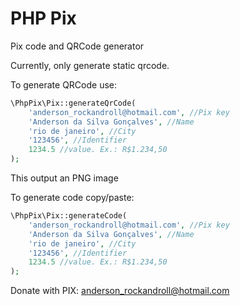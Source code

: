 # PHP Pix
Pix code and QRCode generator

Currently, only generate static qrcode.

To generate QRCode use:

```php
\PhpPix\Pix::generateQrCode(
    'anderson_rockandroll@hotmail.com', //Pix key
    'Anderson da Silva Gonçalves', //Name
    'rio de janeiro', //City
    '123456', //Identifier
    1234.5 //value. Ex.: R$1.234,50 
);
```
This output an PNG image

To generate code copy/paste:
```php
\PhpPix\Pix::generateCode(
    'anderson_rockandroll@hotmail.com', //Pix key
    'Anderson da Silva Gonçalves', //Name
    'rio de janeiro', //City
    '123456', //Identifier
    1234.5 //value. Ex.: R$1.234,50 
);
```

Donate with PIX: anderson_rockandroll@hotmail.com
